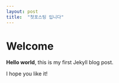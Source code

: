 ```yaml
---
layout: post
title:  "첫포스팅 입니다"
---
```


# Welcome

**Hello world**, this is my first Jekyll blog post.

I hope you like it!
